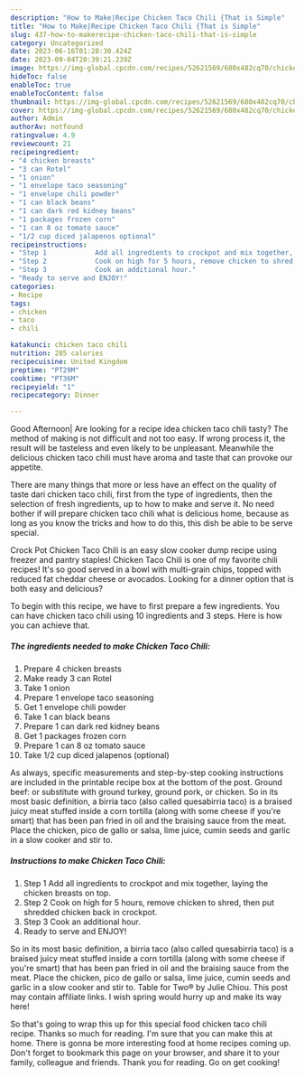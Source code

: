 ```yaml
---
description: "How to Make|Recipe Chicken Taco Chili {That is Simple"
title: "How to Make|Recipe Chicken Taco Chili {That is Simple"
slug: 437-how-to-makerecipe-chicken-taco-chili-that-is-simple
category: Uncategorized
date: 2023-06-16T01:28:30.424Z
date: 2023-09-04T20:39:21.239Z
image: https://img-global.cpcdn.com/recipes/52621569/680x482cq70/chicken-taco-chili-recipe-main-photo.jpg
hideToc: false
enableToc: true
enableTocContent: false
thumbnail: https://img-global.cpcdn.com/recipes/52621569/680x482cq70/chicken-taco-chili-recipe-main-photo.jpg
cover: https://img-global.cpcdn.com/recipes/52621569/680x482cq70/chicken-taco-chili-recipe-main-photo.jpg
author: Admin
authorAv: notfound
ratingvalue: 4.9
reviewcount: 21
recipeingredient:
- "4 chicken breasts"
- "3 can Rotel"
- "1 onion"
- "1 envelope taco seasoning"
- "1 envelope chili powder"
- "1 can black beans"
- "1 can dark red kidney beans"
- "1 packages frozen corn"
- "1 can 8 oz tomato sauce"
- "1/2 cup diced jalapenos optional"
recipeinstructions:
- "Step 1            Add all ingredients to crockpot and mix together, laying the chicken breasts on top."
- "Step 2            Cook on high for 5 hours, remove chicken to shred, then put shredded chicken back in crockpot."
- "Step 3            Cook an additional hour."
- "Ready to serve and ENJOY!"
categories:
- Recipe
tags:
- chicken
- taco
- chili

katakunci: chicken taco chili 
nutrition: 285 calories
recipecuisine: United Kingdom
preptime: "PT29M"
cooktime: "PT36M"
recipeyield: "1"
recipecategory: Dinner

---
```



Good Afternoon| Are looking for a recipe idea chicken taco chili tasty? The method of making is not difficult and not too easy. If wrong process it, the result will be tasteless and even likely to be unpleasant. Meanwhile the delicious chicken taco chili must have aroma and taste that can provoke our appetite.






There are many things that more or less have an effect on the quality of taste dari chicken taco chili, first from the type of ingredients, then the selection of fresh ingredients, up to how to make and serve it. No need bother if will prepare chicken taco chili what is delicious home, because as long as you know the tricks and how to do this, this dish be able to be serve  special.


Crock Pot Chicken Taco Chili is an easy slow cooker dump recipe using freezer and pantry staples! Chicken Taco Chili is one of my favorite chili recipes! It&#39;s so good served in a bowl with multi-grain chips, topped with reduced fat cheddar cheese or avocados. Looking for a dinner option that is both easy and delicious?


To begin with this recipe, we have to first prepare a few ingredients. You can have chicken taco chili using 10 ingredients and 3 steps. Here is how you can achieve that.

<!--inarticleads1-->

##### The ingredients needed to make Chicken Taco Chili:

1. Prepare 4 chicken breasts
1. Make ready 3 can Rotel
1. Take 1 onion
1. Prepare 1 envelope taco seasoning
1. Get 1 envelope chili powder
1. Take 1 can black beans
1. Prepare 1 can dark red kidney beans
1. Get 1 packages frozen corn
1. Prepare 1 can 8 oz tomato sauce
1. Take 1/2 cup diced jalapenos (optional)


As always, specific measurements and step-by-step cooking instructions are included in the printable recipe box at the bottom of the post. Ground beef: or substitute with ground turkey, ground pork, or chicken. So in its most basic definition, a birria taco (also called quesabirria taco) is a braised juicy meat stuffed inside a corn tortilla (along with some cheese if you&#39;re smart) that has been pan fried in oil and the braising sauce from the meat. Place the chicken, pico de gallo or salsa, lime juice, cumin seeds and garlic in a slow cooker and stir to. 

<!--inarticleads2-->

##### Instructions to make Chicken Taco Chili:

1. Step 1            Add all ingredients to crockpot and mix together, laying the chicken breasts on top.
1. Step 2            Cook on high for 5 hours, remove chicken to shred, then put shredded chicken back in crockpot.
1. Step 3            Cook an additional hour.
1. Ready to serve and ENJOY!

So in its most basic definition, a birria taco (also called quesabirria taco) is a braised juicy meat stuffed inside a corn tortilla (along with some cheese if you&#39;re smart) that has been pan fried in oil and the braising sauce from the meat. Place the chicken, pico de gallo or salsa, lime juice, cumin seeds and garlic in a slow cooker and stir to. Table for Two® by Julie Chiou. This post may contain affiliate links. I wish spring would hurry up and make its way here! 

So that's going to wrap this up for this special food chicken taco chili recipe. Thanks so much for reading. I'm sure that you can make this at home. There is gonna be more interesting food at home recipes coming up. Don't forget to bookmark this page on your browser, and share it to your family, colleague and friends. Thank you for reading. Go on get cooking!
